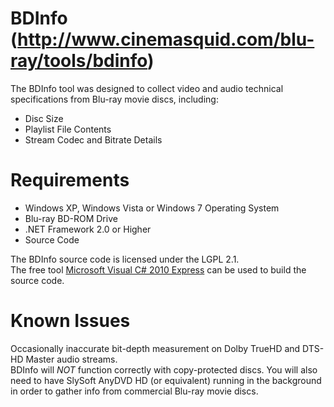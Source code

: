 BDInfo (http://www.cinemasquid.com/blu-ray/tools/bdinfo)
======

The BDInfo tool was designed to collect video and audio technical specifications from Blu-ray movie discs, including:

<ul>
<li>Disc Size</li>
<li>Playlist File Contents</li>
<li>Stream Codec and Bitrate Details</li>
</ul>

Requirements
======
<ul>
<li>Windows XP, Windows Vista or Windows 7 Operating System</li>
<li>Blu-ray BD-ROM Drive</li>
<li>.NET Framework 2.0 or Higher</li>
<li>Source Code</li>
</ul>

The BDInfo source code is licensed under the LGPL 2.1.<br>
The free tool <a href="http://www.microsoft.com/visualstudio/en-us/products/2010-editions/visual-csharp-express">Microsoft Visual C# 2010 Express</a> can be used to build the source code.


Known Issues
======

Occasionally inaccurate bit-depth measurement on Dolby TrueHD and DTS-HD Master audio streams.<br>
BDInfo will *NOT* function correctly with copy-protected discs. You will also need to have SlySoft AnyDVD HD (or equivalent) running in the background in order to gather info from commercial Blu-ray movie discs.

